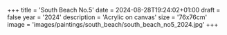 +++
title = 'South Beach No.5'
date = 2024-08-28T19:24:02+01:00
draft = false
year = '2024'
description = 'Acrylic on canvas'
size = '76x76cm'
image = 'images/paintings/south_beach/south_beach_no5_2024.jpg'
+++
